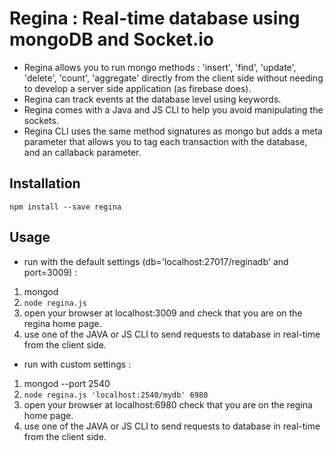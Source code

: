 # Regina : Real-time database using mongoDB and Socket.io

* Regina allows you to run mongo methods : 'insert', 'find', 'update', 'delete', 'count', 'aggregate' directly from the client side without needing to develop a server side application (as firebase does).
* Regina can track events at the database level using keywords.
* Regina comes with a Java and JS CLI to help you avoid manipulating the sockets.
* Regina CLI uses the same method signatures as mongo but adds a meta parameter that allows you to tag each transaction with the database, and an callaback parameter.

## Installation

`npm install --save regina`

## Usage

* run with the default settings (db='localhost:27017/reginadb' and port=3009) : 
1. mongod
2. `node regina.js`
3. open your browser at localhost:3009 and check that you are on the regina home page. 
4. use one of the JAVA or JS CLI to send requests to database in real-time from the client side.


* run with custom settings :
1. mongod --port 2540
2. `node regina.js 'localhost:2540/mydb' 6980` 
3. open your browser at localhost:6980 check that you are on the regina home page.
4. use one of the JAVA or JS CLI to send requests to database in real-time from the client side.
